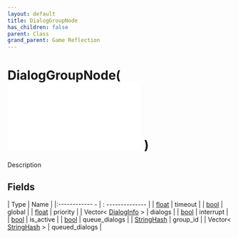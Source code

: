 ```yaml
---
layout: default
title: DialogGroupNode
has_children: false
parent: Class
grand_parent: Game Reflection
---
```

# DialogGroupNode( ![ BehaviourNode ](game-reflection/classes/behaviour_node.md) )
Description 

## Fields
| Type | Name |
|:------------ - | : -------------- |
| [float](game-reflection/components/float.md) | timeout |
| [bool](game-reflection/components/bool.md) | global |
| [float](game-reflection/components/float.md) | priority |
| Vector< [DialogInfo](game-reflection/classes/dialog_info.md) > | dialogs |
| [bool](game-reflection/components/bool.md) | interrupt |
| [bool](game-reflection/components/bool.md) | is_active |
| [bool](game-reflection/components/bool.md) | queue_dialogs |
| [StringHash](game-reflection/classes/string_hash.md) | group_id |
| Vector< [StringHash](game-reflection/classes/string_hash.md) > | queued_dialogs |
